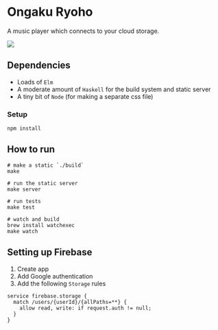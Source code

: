 # Ongaku Ryoho

A music player which connects to your cloud storage.

![](http://icidasset-public.s3.amazonaws.com/Screen%20Shot%202017-06-12%20at%207.33.13%20PM.png)



## Dependencies

- Loads of `Elm`
- A moderate amount of `Haskell` for the build system and static server
- A tiny bit of `Node` (for making a separate css file)


### Setup

```
npm install
```



## How to run

```shell
# make a static `./build`
make

# run the static server
make server

# run tests
make test

# watch and build
brew install watchexec
make watch
```



## Setting up Firebase

1. Create app
2. Add Google authentication
3. Add the following `Storage` rules

```
service firebase.storage {
  match /users/{userId}/{allPaths=**} {
  	allow read, write: if request.auth != null;
  }
}
```
